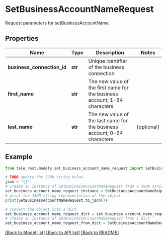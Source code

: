 # SetBusinessAccountNameRequest

Request parameters for setBusinessAccountName

## Properties

Name | Type | Description | Notes
------------ | ------------- | ------------- | -------------
**business_connection_id** | **str** | Unique identifier of the business connection | 
**first_name** | **str** | The new value of the first name for the business account; 1-64 characters | 
**last_name** | **str** | The new value of the last name for the business account; 0-64 characters | [optional] 

## Example

```python
from tele_rest.models.set_business_account_name_request import SetBusinessAccountNameRequest

# TODO update the JSON string below
json = "{}"
# create an instance of SetBusinessAccountNameRequest from a JSON string
set_business_account_name_request_instance = SetBusinessAccountNameRequest.from_json(json)
# print the JSON string representation of the object
print(SetBusinessAccountNameRequest.to_json())

# convert the object into a dict
set_business_account_name_request_dict = set_business_account_name_request_instance.to_dict()
# create an instance of SetBusinessAccountNameRequest from a dict
set_business_account_name_request_from_dict = SetBusinessAccountNameRequest.from_dict(set_business_account_name_request_dict)
```
[[Back to Model list]](../README.md#documentation-for-models) [[Back to API list]](../README.md#documentation-for-api-endpoints) [[Back to README]](../README.md)


